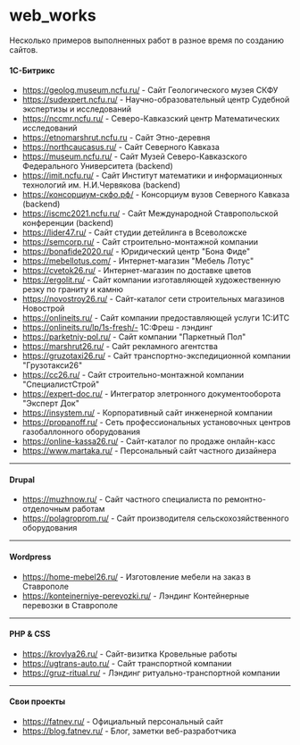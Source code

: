 # web_works
Несколько примеров выполненных работ в разное время по созданию сайтов. 

#### 1С-Битрикс
+ https://geolog.museum.ncfu.ru/ - Сайт Геологического музея СКФУ
+ https://sudexpert.ncfu.ru/ - Научно-образовательный центр Судебной экспертизы и исследований
+ https://nccmr.ncfu.ru/ - Северо-Кавказский центр Математических исследований
+ https://etnomarshrut.ncfu.ru - Сайт Этно-деревня
+ https://northcaucasus.ru/ - Сайт Северного Кавказа
+ https://museum.ncfu.ru/ - Сайт Музей Северо-Кавказского Федерального Университета (backend)
+ https://imit.ncfu.ru/ - Сайт Институт математики и информационных технологий им. Н.И.Червякова (backend)
+ https://консорциум-скфо.рф/ - Консорциум вузов Северного Кавказа (backend)
+ https://iscmc2021.ncfu.ru/ - Сайт Международной Ставропольской конференции (backend)
+ https://lider47.ru/ - Сайт студии детейлинга в Всеволожске
+ https://semcorp.ru/ - Сайт строительно-монтажной компании
+ https://bonafide2020.ru/ - Юридический центр "Бона Фиде" 
+ https://mebellotus.com/ - Интернет-магазин "Мебель Лотус"
+ https://cvetok26.ru/ - Интернет-магазин по доставке цветов
+ https://ergolit.ru/ - Сайт компании изготавляющей художественную резку по граниту и камню
+ https://novostroy26.ru/ - Сайт-каталог сети строительных магазинов Новострой
+ https://onlineits.ru/ - Сайт компании предоставляющей услуги 1С:ИТС
+ https://onlineits.ru/lp/1s-fresh/- 1С:Фреш - лэндинг
+ https://parketniy-pol.ru/ - Сайт компании "Паркетный Пол"
+ https://marshrut26.ru/ - Сайт рекламного агентства
+ https://gruzotaxi26.ru/ - Сайт транспортно-экспедиционной компании "Грузотакси26"
+ https://cc26.ru/ - Сайт строительно-монтажной компании "СпециалистСтрой"
+ https://expert-doc.ru/ - Интегратор элетронного документооборота "Эксперт Док"
+ https://insystem.ru/ - Корпоративный сайт инженерной компании
+ https://propanoff.ru/ - Сеть профессиональных установочных центров газобаллонного оборудования
+ https://online-kassa26.ru/ - Сайт-каталог по продаже онлайн-касс
+ https://www.martaka.ru/ - Персональный сайт частного дизайнера

<hr>

#### Drupal
+ https://muzhnow.ru/ - Сайт частного специалиста по ремонтно-отделочным работам
+ https://polagroprom.ru/ - Сайт производителя сельскохозяйственного оборудования

<hr>

#### Wordpress
+ https://home-mebel26.ru/ - Изготовление мебели на заказ в Ставрополе
+ https://konteinerniye-perevozki.ru/ - Лэндинг Контейнерные перевозки в Ставрополе

<hr>

#### PHP & CSS
+ https://krovlya26.ru/ - Сайт-визитка Кровельные работы
+ https://ugtrans-auto.ru/ - Сайт транспортной компании
+ https://gruz-ritual.ru/ - Лэндинг ритуально-транспортной компании

<hr>

#### Свои проекты
+ https://fatnev.ru/ - Официальный персональный сайт
+ https://blog.fatnev.ru/ - Блог, заметки веб-разработчика
